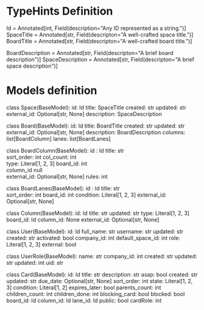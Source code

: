 # TypeHints Definition
Id = Annotated[int, Field(description="Any ID represented as a string.")]
SpaceTitle = Annotated[str, Field(descripton="A well-crafted space title.")]
BoardTitle = Annotated[str, Field(descripton="A well-crafted board title.")]

BoardDescription = Annotated[str, Field(descripton="A brief board description")]
SpaceDescription = Annotated[str, Field(descripton="A brief space description")]


# Models definition

class Space(BaseModel):
    id: Id
    title: SpaceTitle
    created: str
    updated: str
    external_id: Optional[str, None]
    description: SpaceDescription


class Board(BaseModel):
    id: Id
    title: BoardTitle
    created: str
    updated: str
    external_id: Optional[str, None]
    description: BoardDescription
    columns: list[BoardColumn]
    lanes: list[BoardLanes]

class BoardColumn(BaseModel):
    id : Id	
    title: str	
    sort_order: int
    col_count: int	
    type: Literal[1, 2, 3]
    board_id: int	 
    column_id	null	
    external_id: Optional[str, None]
    rules: int


class BoardLanes(BaseModel):
    id : Id	
    title: str	
    sort_order: int
    board_id: int
    condition: Literal[1, 2, 3]
    external_id: Optional[str, None]

class Column(BaseModel):
    id: Id
    title: str
    updated: str
    type: Literal[1, 2, 3]
    board_id: Id
    column_id: None
    external_id: Optional[str, None]


class User(BaseModel):
    id: Id
    full_name: str
    username: str
    updated: str
    created: str
    activated: bool
    company_id: int
    default_space_id: int
    role: Literal[1, 2, 3]
    external: bool


class UserRole(BaseModel):
    name: str
    company_id: int
    created: str
    updated: str
    updated: int
    uid: str


class Card(BaseModel):
    id: Id
    title: str
    description: str
    asap: bool
    created: str
    updated: str
    due_date: Optional[str, None]
    sort_order: int
    state: Literal[1, 2, 3]
    condition: Literal[1, 2]
    expires_later: bool
    parents_count: int
    children_count: int
    children_done: int
    blocking_card: bool
    blocked: bool
    board_id: Id
    column_id: Id
    lane_id: Id
    public: bool
    cardRole: int
